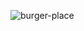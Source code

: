 ![burger-place](https://user-images.githubusercontent.com/9408641/58384401-35473280-7fd9-11e9-80db-1403465ad70f.gif)
